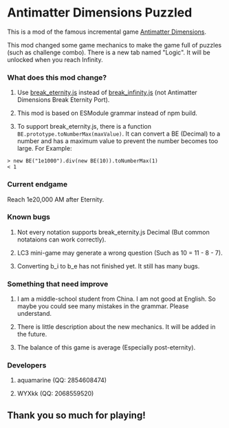 # Antimatter Dimensions Puzzled

  This is a mod of the famous incremental game [Antimatter Dimensions](https://ivark.github.io/AntimatterDimensions).

This mod changed some game mechanics to make the game full of puzzles (such as challenge combo). There is a new tab named "Logic". It will be unlocked when you reach Infinity.

### What does this mod change?

1. Use [break_eternity.js](https://www.npmjs.com/package/break_eternity.js) instead of [break_infinity.js](https://www.npmjs.com/package/break_infinity.js) (not Antimatter Dimensions Break Eternity Port).

2. This mod is based on ESModule grammar instead of npm build.

3. To support break_eternity.js, there is a function `BE.prototype.toNumberMax(maxValue)`. It can convert a BE (Decimal) to a number and has a maximum value to prevent the number becomes too large. For Example:

```
> new BE("1e1000").div(new BE(10)).toNumberMax(1)
< 1
```

### Current endgame

Reach 1e20,000 AM after Eternity.

### Known bugs
1. Not every notation supports break_eternity.js Decimal (But common notataions can work correctly).

2. LC3 mini-game may generate a wrong question (Such as 10 = 11 - 8 - 7).

3. Converting b_i to b_e has not finished yet. It still has many bugs.

### Something that need improve

1. I am a middle-school student from China. I am not good at English. So maybe you could see many mistakes in the grammar. Please understand.

2. There is little description about the new mechanics. It will be added in the future.

3. The balance of this game is average (Especially post-eternity).

### Developers

1. aquamarine (QQ: 2854608474)

2. WYXkk (QQ: 2068559520)



## Thank you so much for playing!